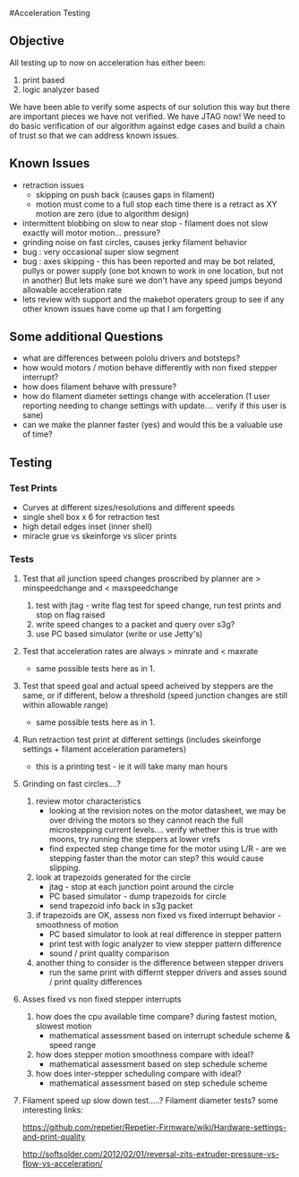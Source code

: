 #Acceleration Testing 

## Objective
All testing up to now on acceleration has either been:
1. print based
2. logic analyzer based

We have been able to verify some aspects of our solution this way but there are important pieces we have not verified. We have JTAG now! We need to do basic verification of our algorithm against edge cases and build a chain of trust so that we can address known issues.

## Known Issues
* retraction issues
    * skipping on push back (causes gaps in filament)
    * motion must come to a full stop each time there is a retract as XY motion are zero (due to algorithm design)
* intermittent blobbing on slow to near stop - filament does not slow exactly will motor motion... pressure? 
* grinding noise on fast circles, causes jerky filament behavior
* bug : very occasional super slow segment
* bug : axes skipping - this has been reported and may be bot related, pullys or power supply (one bot known to work in one location, but not in another) But lets make sure we don't have any speed jumps beyond allowable acceleration rate
* lets review with support and the makebot operaters group to see if any other known issues have come up that I am forgetting


## Some additional Questions
* what are differences between pololu drivers and botsteps?
* how would motors / motion behave differently with non fixed stepper interrupt?
* how does filament behave with pressure?
* how do filament diameter settings change with acceleration (1 user reporting needing to change settings with update.... verify if this user is sane)
* can we make the planner faster (yes) and would this be a valuable use of time?

## Testing 
### Test Prints
* Curves at different sizes/resolutions and different speeds
* single shell box x 6 for retraction test
* high detail edges inset (inner shell)
* miracle grue vs skeinforge vs slicer prints

### Tests
1. Test that all junction speed changes proscribed by planner are > minspeedchange and < maxspeedchange
     1. test with jtag - write flag test for speed change, run test prints and stop on flag raised
     2. write speed changes to a packet and query over s3g?
     3. use PC based simulator (write or use Jetty's)
2. Test that acceleration rates are always > minrate and < maxrate
     * same possible tests here as in 1.
3. Test that speed goal and actual speed acheived by steppers are the same, or if different, below a threshold (speed junction changes are still within allowable range)
     * same possible tests here as in 1.
4. Run retraction test print at different settings (includes skeinforge settings + filament acceleration parameters)
     * this is a printing test - ie it will take many man hours
5. Grinding on fast circles....?
    1. review motor characteristics
         * looking at the revision notes on the motor datasheet, we may be over driving the motors so they cannot reach the full microstepping current levels.... verify whether this is true with moons, try running the steppers at lower vrefs
         * find expected step change time for the motor using L/R - are we stepping faster than the motor can step?  this would cause slipping.
    2. look at trapezoids generated for the circle
         * jtag - stop at each junction point around the circle
         * PC based simulator - dump trapezoids for circle
         * send trapezoid info back in s3g packet
    3. if trapezoids are OK, assess non fixed vs fixed interrupt behavior - smoothness of motion
         * PC based simulator to look at real difference in stepper pattern
         * print test with logic analyzer to view stepper pattern difference
         * sound / print quality comparison
    4. another thing to consider is the difference between stepper drivers
         * run the same print with differnt stepper drivers and asses sound / print quality differences
6. Asses fixed vs non fixed stepper interrupts
    1. how does the cpu available time compare? during fastest motion, slowest motion
         * mathematical assessment based on interrupt schedule scheme & speed range
    2. how does stepper motion smoothness compare with ideal?
         * mathematical assessment based on step schedule scheme 
    3. how does inter-stepper scheduling compare with ideal?
         * mathematical assessment based on step schedule scheme 
7. Filament speed up slow down test.....? Filament diameter tests?
    some interesting links:

    https://github.com/repetier/Repetier-Firmware/wiki/Hardware-settings-and-print-quality

    http://softsolder.com/2012/02/01/reversal-zits-extruder-pressure-vs-flow-vs-acceleration/
